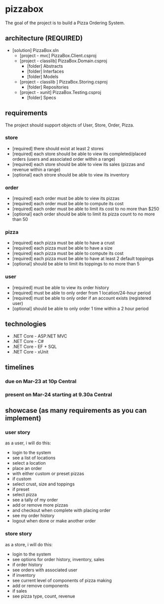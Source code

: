 <!-- pizzabox::requirements -->

# pizzabox

The goal of the project is to build a Pizza Ordering System.

## architecture (REQUIRED)

- [solution] PizzaBox.sln
  - [project - mvc] PizzaBox.Client.csproj
  - [project - classlib] PizzaBox.Domain.csproj
    - [folder] Abstracts
    - [folder] Interfaces
    - [folder] Models
  - [project - classlib ] PizzaBox.Storing.csproj
    - [folder] Repositories
  - [project - xunit] PizzaBox.Testing.csproj
    - [folder] Specs

## requirements

The project should support objects of User, Store, Order, Pizza.

### store

- [required] there should exist at least 2 stores
- [required] each store should be able to view its completed/placed orders (users and associated order within a range)
- [required] each store should be able to view its sales (pizzas and revenue within a range)
- [optional] each strore should be able to view its inventory

### order

- [required] each order must be able to view its pizzas
- [required] each order must be able to compute its cost
- [required] each order must be able to limit its cost to no more than \$250
- [optional] each order should be able to limit its pizza count to no more than 50

### pizza

- [required] each pizza must be able to have a crust
- [required] each pizza must be able to have a size
- [required] each pizza must be able to compute its cost
- [required] each pizza must be able to have at least 2 default toppings
- [optional] should be able to limit its toppings to no more than 5

### user

- [required] must be able to view its order history
- [required] must be able to only order from 1 location/24-hour period
- [required] must be able to only order if an account exists (registered user)
- [optional] should be able to only order 1 time within a 2 hour period

## technologies

- .NET Core - ASP.NET MVC
- .NET Core - C#
- .NET Core - EF + SQL
- .NET Core - xUnit

## timelines

### due on Mar-23 at 10p Central

### present on Mar-24 starting at 9.30a Central

## showcase (as many requirements as you can implement)

### user story

as a user, i will do this:

- login to the system
- see a list of locations
- select a location
- place an order
- with either custom or preset pizzas
- if custom
- select crust, size and toppings
- if preset
- select pizza
- see a tally of my order
- add or remove more pizzas
- and checkout when complete with placing order
- see my order history
- logout when done or make another order

### store story

as a store, i will do this:

- login to the system
- see options for order history, inventory, sales
- if order history
- see orders with associated user
- if inventory
- see current level of components of pizza making
- add or remove components
- if sales
- see pizza type, count, revenue
